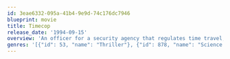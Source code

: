 ```yaml
---
id: 3eae6332-095a-41b4-9e9d-74c176dc7946
blueprint: movie
title: Timecop
release_date: '1994-09-15'
overview: 'An officer for a security agency that regulates time travel, must fend for his life against a shady politician who has a tie to his past.'
genres: '[{"id": 53, "name": "Thriller"}, {"id": 878, "name": "Science Fiction"}, {"id": 28, "name": "Action"}, {"id": 80, "name": "Crime"}]'
---
```

